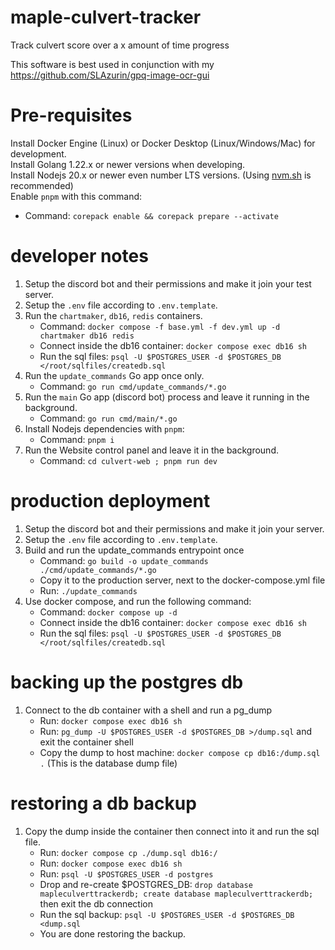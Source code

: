 # maple-culvert-tracker

Track culvert score over a x amount of time progress

This software is best used in conjunction with my https://github.com/SLAzurin/gpq-image-ocr-gui

# Pre-requisites

Install Docker Engine (Linux) or Docker Desktop (Linux/Windows/Mac) for development.  
Install Golang 1.22.x or newer versions when developing.  
Install Nodejs 20.x or newer even number LTS versions. (Using [nvm.sh](https://github.com/nvm-sh/nvm) is recommended)  
Enable `pnpm` with this command:

- Command: `corepack enable && corepack prepare --activate`

# developer notes

1. Setup the discord bot and their permissions and make it join your test server.
2. Setup the `.env` file according to `.env.template`.
3. Run the `chartmaker`, `db16`, `redis` containers.
   - Command: `docker compose -f base.yml -f dev.yml up -d chartmaker db16 redis`
   - Connect inside the db16 container: `docker compose exec db16 sh`
   - Run the sql files: `psql -U $POSTGRES_USER -d $POSTGRES_DB </root/sqlfiles/createdb.sql`
4. Run the `update_commands` Go app once only.
   - Command: `go run cmd/update_commands/*.go`
5. Run the `main` Go app (discord bot) process and leave it running in the background.
   - Command: `go run cmd/main/*.go`
6. Install Nodejs dependencies with `pnpm`:
   - Command: `pnpm i`
7. Run the Website control panel and leave it in the background.
   - Command: `cd culvert-web ; pnpm run dev`

# production deployment

1. Setup the discord bot and their permissions and make it join your server.
2. Setup the `.env` file according to `.env.template`.
3. Build and run the update_commands entrypoint once
   - Command: `go build -o update_commands ./cmd/update_commands/*.go `
   - Copy it to the production server, next to the docker-compose.yml file
   - Run: `./update_commands`
4. Use docker compose, and run the following command:
   - Command: `docker compose up -d`
   - Connect inside the db16 container: `docker compose exec db16 sh`
   - Run the sql files: `psql -U $POSTGRES_USER -d $POSTGRES_DB </root/sqlfiles/createdb.sql`

# backing up the postgres db

1. Connect to the db container with a shell and run a pg_dump
   - Run: `docker compose exec db16 sh`
   - Run: `pg_dump -U $POSTGRES_USER -d $POSTGRES_DB >/dump.sql` and exit the container shell
   - Copy the dump to host machine: `docker compose cp db16:/dump.sql .` (This is the database dump file)

# restoring a db backup

1. Copy the dump inside the container then connect into it and run the sql file.
   - Run: `docker compose cp ./dump.sql db16:/`
   - Run: `docker compose exec db16 sh`
   - Run: `psql -U $POSTGRES_USER -d postgres`
   - Drop and re-create $POSTGRES_DB: `drop database mapleculverttrackerdb; create database mapleculverttrackerdb;` then exit the db connection
   - Run the sql backup: `psql -U $POSTGRES_USER -d $POSTGRES_DB <dump.sql`
   - You are done restoring the backup.
